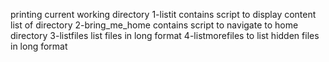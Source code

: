 printing current working directory
1-listit contains script to display content list of directory
2-bring_me_home contains script to navigate to home directory
3-listfiles list files in long format
4-listmorefiles to list hidden files in long format
